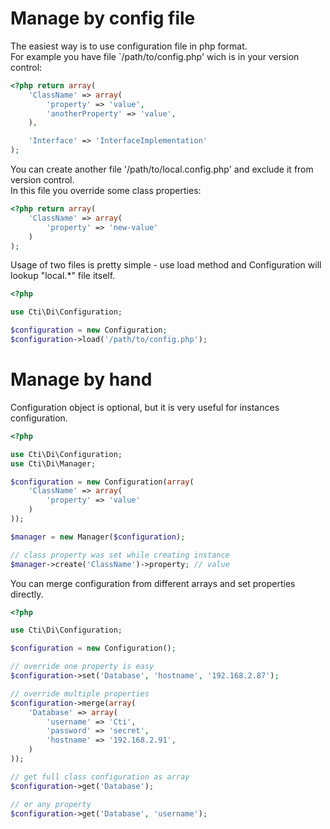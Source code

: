 # Manage by config file

The easiest way is to use configuration file in php format.  
For example you have file `/path/to/config.php' wich is in your version control:

```php
<?php return array(
    'ClassName' => array(
        'property' => 'value',
        'anotherProperty' => 'value',
    ),

    'Interface' => 'InterfaceImplementation'
);
```

You can create another file '/path/to/local.config.php' and exclude it from version control.  
In this file you override some class properties:

```php
<?php return array(
    'ClassName' => array(
        'property' => 'new-value'
    )
);
```

Usage of two files is pretty simple - use load method and Configuration will lookup "local.*" file itself.

```php
<?php

use Cti\Di\Configuration;

$configuration = new Configuration;
$configuration->load('/path/to/config.php');

```

# Manage by hand

Configuration object is optional, but it is very useful for instances configuration.

```php
<?php

use Cti\Di\Configuration;
use Cti\Di\Manager;

$configuration = new Configuration(array(
    'ClassName' => array(
        'property' => 'value'
    )
));

$manager = new Manager($configuration);

// class property was set while creating instance
$manager->create('ClassName')->property; // value

```

You can merge configuration from different arrays and set properties directly.

```php
<?php

use Cti\Di\Configuration;

$configuration = new Configuration();

// override one property is easy
$configuration->set('Database', 'hostname', '192.168.2.87');

// override multiple properties
$configuration->merge(array(
    'Database' => array(
        'username' => 'Cti',
        'password' => 'secret',
        'hostname' => '192.168.2.91',
    )
));

// get full class configuration as array
$configuration->get('Database');

// or any property
$configuration->get('Database', 'username');

```

